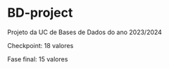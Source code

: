 # BD-project

Projeto da UC de Bases de Dados do ano 2023/2024

Checkpoint: 18 valores

Fase final: 15 valores
